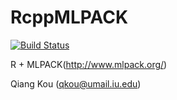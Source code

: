RcppMLPACK
==========

[![Build Status](https://travis-ci.org/thirdwing/RcppMLPACK.svg?branch=master)](https://travis-ci.org/thirdwing/RcppMLPACK)

R + MLPACK(http://www.mlpack.org/)

Qiang Kou (qkou@umail.iu.edu)
